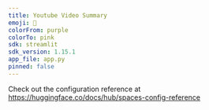 ```yaml
---
title: Youtube Video Summary
emoji: 🚀
colorFrom: purple
colorTo: pink
sdk: streamlit
sdk_version: 1.15.1
app_file: app.py
pinned: false
---
```


Check out the configuration reference at https://huggingface.co/docs/hub/spaces-config-reference
